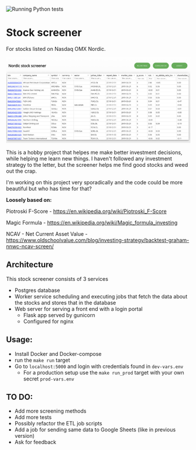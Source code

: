 ![Running Python tests](https://github.com/lseffer/stock_screener/workflows/Running%20Python%20tests/badge.svg)

# Stock screener
For stocks listed on Nasdaq OMX Nordic.

![](app_screenshot.png?raw=true)

This is a hobby project that helpes me make better investment decisions, while helping me learn new things. I haven't followed any investment strategy to the letter, but the screener helps me find good stocks and weed out the crap.

I'm working on this project very sporadically and the code could be more beautiful but who has time for that?

__Loosely based on:__

Piotroski F-Score - https://en.wikipedia.org/wiki/Piotroski_F-Score

Magic Formula -	https://en.wikipedia.org/wiki/Magic_formula_investing

NCAV - Net Current Asset Value - https://www.oldschoolvalue.com/blog/investing-strategy/backtest-graham-nnwc-ncav-screen/

## Architecture

This stock screener consists of 3 services

* Postgres database
* Worker service scheduling and executing jobs that fetch the data about the stocks and stores that in the database
* Web server for serving a front end with a login portal
  * Flask app served by gunicorn
  * Configured for nginx

## Usage:
* Install Docker and Docker-compose
* run the `make run` target
* Go to `localhost:5000` and login with credentials found in `dev-vars.env`
  * For a production setup use the `make run_prod` target with your own secret `prod-vars.env`

## TO DO:
* Add more screening methods
* Add more tests
* Possibly refactor the ETL job scripts
* Add a job for sending same data to Google Sheets (like in previous version)
* Ask for feedback
